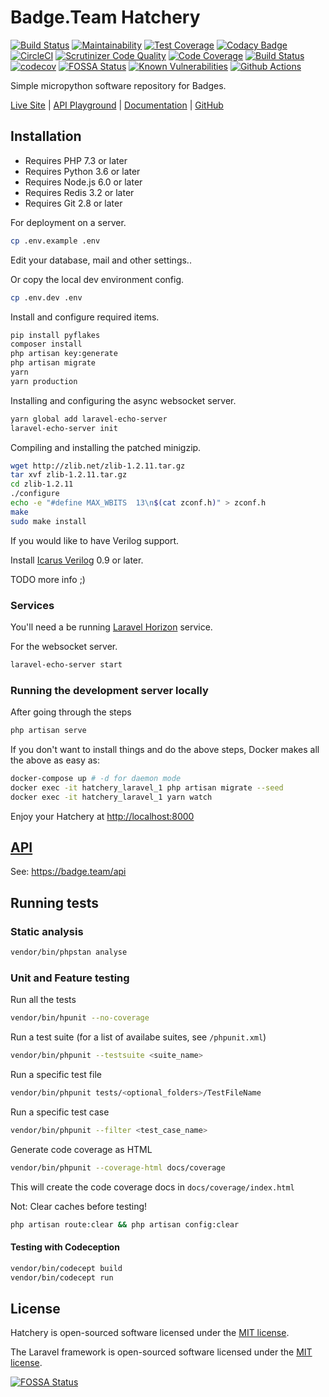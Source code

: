 # Badge.Team Hatchery

[![Build Status](https://travis-ci.org/badgeteam/Hatchery.svg)](https://travis-ci.org/badgeteam/Hatchery)
[![Maintainability](https://api.codeclimate.com/v1/badges/05fc2bac5b3669fa1b0c/maintainability)](https://codeclimate.com/github/badgeteam/Hatchery/maintainability)
[![Test Coverage](https://api.codeclimate.com/v1/badges/05fc2bac5b3669fa1b0c/test_coverage)](https://codeclimate.com/github/badgeteam/Hatchery/test_coverage)
[![Codacy Badge](https://api.codacy.com/project/badge/Grade/78402ccc553245f2be2d1def6fdc3c68)](https://www.codacy.com/app/Badgeteam/Hatchery?utm_source=github.com&utm_medium=referral&utm_content=badgeteam/Hatchery&utm_campaign=Badge_Grade)
[![CircleCI](https://circleci.com/gh/badgeteam/Hatchery.svg?style=svg)](https://circleci.com/gh/badgeteam/Hatchery)
[![Scrutinizer Code Quality](https://scrutinizer-ci.com/g/badgeteam/Hatchery/badges/quality-score.png?b=master)](https://scrutinizer-ci.com/g/badgeteam/Hatchery/?branch=master)
[![Code Coverage](https://scrutinizer-ci.com/g/badgeteam/Hatchery/badges/coverage.png?b=master)](https://scrutinizer-ci.com/g/badgeteam/Hatchery/?branch=master)
[![Build Status](https://scrutinizer-ci.com/g/badgeteam/Hatchery/badges/build.png?b=master)](https://scrutinizer-ci.com/g/badgeteam/Hatchery/build-status/master)
[![codecov](https://codecov.io/gh/badgeteam/Hatchery/branch/master/graph/badge.svg)](https://codecov.io/gh/badgeteam/Hatchery)
[![FOSSA Status](https://app.fossa.io/api/projects/git%2Bgithub.com%2Fbadgeteam%2FHatchery.svg?type=shield)](https://app.fossa.io/projects/git%2Bgithub.com%2Fbadgeteam%2FHatchery?ref=badge_shield)
[![Known Vulnerabilities](https://snyk.io/test/github/badgeteam/Hatchery/badge.svg)](https://snyk.io/test/github/badgeteam/Hatchery)
[![Github Actions](https://github.com/badgeteam/Hatchery/workflows/Laravel/badge.svg)](https://github.com/badgeteam/Hatchery/actions)

Simple micropython software repository for Badges.

[Live Site](https://badge.team) \| 
[API Playground](https://badge.team/api) \|
[Documentation](https://docs.badge.team/hatchery/) \|
[GitHub](https://github.com/badgeteam/)

## Installation

-   Requires PHP 7.3 or later
-   Requires Python 3.6 or later
-   Requires Node.js 6.0 or later
-   Requires Redis 3.2 or later
-   Requires Git 2.8 or later

For deployment on a server.

```bash
cp .env.example .env
```

Edit your database, mail and other settings..

Or copy the local dev environment config.

```bash
cp .env.dev .env
```

Install and configure required items.

```bash
pip install pyflakes
composer install
php artisan key:generate
php artisan migrate
yarn
yarn production
```

Installing and configuring the async websocket server.

```bash
yarn global add laravel-echo-server
laravel-echo-server init
```

Compiling and installing the patched minigzip.

```bash
wget http://zlib.net/zlib-1.2.11.tar.gz
tar xvf zlib-1.2.11.tar.gz
cd zlib-1.2.11
./configure
echo -e "#define MAX_WBITS  13\n$(cat zconf.h)" > zconf.h
make
sudo make install
```

If you would like to have Verilog support.

Install [Icarus Verilog](https://iverilog.fandom.com/wiki/Installation_Guide) 0.9 or later.

TODO more info ;)

### Services

You'll need a be running [Laravel Horizon](https://laravel.com/docs/7.x/horizon#deploying-horizon) service.

For the websocket server.
```bash
laravel-echo-server start
```

### Running the development server locally

After going through the steps

```bash
php artisan serve
```

If you don't want to install things and do the above steps, Docker makes all the above as easy as:

```bash
docker-compose up # -d for daemon mode
docker exec -it hatchery_laravel_1 php artisan migrate --seed
docker exec -it hatchery_laravel_1 yarn watch
```

Enjoy your Hatchery at <http://localhost:8000>

## [API](docs/API.md)

See: <https://badge.team/api>

## Running tests

### Static analysis

```bash
vendor/bin/phpstan analyse
```

### Unit and Feature testing

Run all the tests

```bash
vendor/bin/hpunit --no-coverage
```

Run a test suite (for a list of availabe suites, see `/phpunit.xml`)

```bash
vendor/bin/phpunit --testsuite <suite_name>
```

Run a specific test file

```bash
vendor/bin/phpunit tests/<optional_folders>/TestFileName
```

Run a specific test case

```bash
vendor/bin/phpunit --filter <test_case_name>
```

Generate code coverage as HTML

```bash
vendor/bin/phpunit --coverage-html docs/coverage
```

This will create the code coverage docs in `docs/coverage/index.html`

Not: Clear caches before testing!

```bash
php artisan route:clear && php artisan config:clear
```

#### Testing with Codeception

```bash
vendor/bin/codecept build
vendor/bin/codecept run
```
## License

Hatchery is open-sourced software licensed under the [MIT license](http://opensource.org/licenses/MIT).

The Laravel framework is open-sourced software licensed under the [MIT license](http://opensource.org/licenses/MIT).

[![FOSSA Status](https://app.fossa.io/api/projects/git%2Bgithub.com%2Fbadgeteam%2FHatchery.svg?type=large)](https://app.fossa.io/projects/git%2Bgithub.com%2Fbadgeteam%2FHatchery?ref=badge_large)
